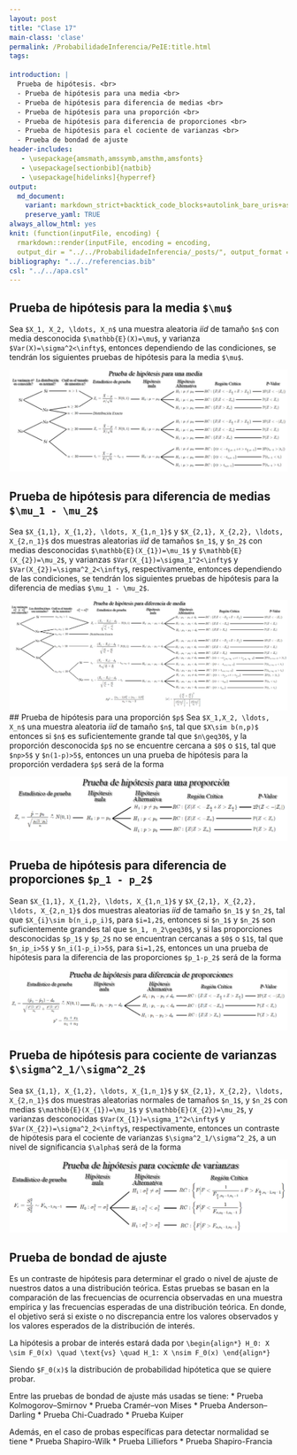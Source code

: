 ```yaml
---
layout: post
title: "Clase 17"
main-class: 'clase'
permalink: /ProbabilidadeInferencia/PeIE:title.html
tags:

introduction: |
  Prueba de hipótesis. <br>
  - Prueba de hipótesis para una media <br>
  - Prueba de hipótesis para diferencia de medias <br>
  - Prueba de hipótesis para una proporción <br>
  - Prueba de hipótesis para diferencia de proporciones <br>
  - Prueba de hipótesis para el cociente de varianzas <br>
  - Prueba de bondad de ajuste
header-includes:
   - \usepackage{amsmath,amssymb,amsthm,amsfonts}
   - \usepackage[sectionbib]{natbib}
   - \usepackage[hidelinks]{hyperref}
output:
  md_document:
    variant: markdown_strict+backtick_code_blocks+autolink_bare_uris+ascii_identifiers+tex_math_single_backslash
    preserve_yaml: TRUE
always_allow_html: yes   
knit: (function(inputFile, encoding) {
  rmarkdown::render(inputFile, encoding = encoding,
  output_dir = "../../ProbabilidadeInferencia/_posts/", output_format = "all")})
bibliography: "../../referencias.bib"
csl: "../../apa.csl"
---
```








Prueba de hipótesis para la media `$\mu$`
-----------------------------------------

Sea `$X_1, X_2, \ldots, X_n$` una muestra aleatoria *iid* de tamaño
`$n$` con media desconocida `$\mathbb{E}(X)=\mu$`, y varianza
`$Var(X)=\sigma^2<\infty$`, entonces dependiendo de las condiciones, se
tendrán los siguientes pruebas de hipótesis para la media `$\mu$`.

![](../../ProbabilidadeInferencia/images/Hipotesis3.jpg)

Prueba de hipótesis para diferencia de medias `$\mu_1 - \mu_2$`
---------------------------------------------------------------

Sea `$X_{1,1}, X_{1,2}, \ldots, X_{1,n_1}$` y
`$X_{2,1}, X_{2,2}, \ldots, X_{2,n_1}$` dos muestras aleatorias *iid* de
tamaños `$n_1$`, y `$n_2$` con medias desconocidas
`$\mathbb{E}(X_{1})=\mu_1$` y `$\mathbb{E}(X_{2})=\mu_2$`, y varianzas
`$Var(X_{1})=\sigma_1^2<\infty$` y `$Var(X_{2})=\sigma^2_2<\infty$`,
respectivamente, entonces dependiendo de las condiciones, se tendrán los
siguientes pruebas de hipótesis para la diferencia de medias
`$\mu_1 - \mu_2$`.

![](../../ProbabilidadeInferencia/images/Hipotesis4.jpg) \#\# Prueba de
hipótesis para una proporción `$p$` Sea `$X_1,X_2, \ldots, X_n$` una
muestra aleatoria *iid* de tamaño `$n$`, tal que `$X\sim b(n,p)$`
entonces si `$n$` es suficientemente grande tal que `$n\geq30$`, y la
proporción desconocida `$p$` no se encuentre cercana a `$0$` o `$1$`,
tal que `$np>5$` y `$n(1-p)>5$`, entonces un una prueba de hipótesis
para la proporción verdadera `$p$` será de la forma

![](../../ProbabilidadeInferencia/images/Hipotesis5.jpg)

Prueba de hipótesis para diferencia de proporciones `$p_1 - p_2$`
-----------------------------------------------------------------

Sean `$X_{1,1}, X_{1,2}, \ldots, X_{1,n_1}$` y
`$X_{2,1}, X_{2,2}, \ldots, X_{2,n_1}$` dos muestras aleatorias *iid* de
tamaño `$n_1$` y `$n_2$`, tal que `$X_{i}\sim b(n_i,p_i)$`, para
`$i=1,2$`, entonces si `$n_1$` y `$n_2$` son suficientemente grandes tal
que `$n_1, n_2\geq30$`, y si las proporciones desconocidas `$p_1$` y
`$p_2$` no se encuentran cercanas a `$0$` o `$1$`, tal que `$n_ip_i>5$`
y `$n_i(1-p_i)>5$`, para `$i=1,2$`, entonces un una prueba de hipótesis
para la diferencia de las proporciones `$p_1-p_2$` será de la forma

![](../../ProbabilidadeInferencia/images/Hipotesis6.jpg)

Prueba de hipótesis para cociente de varianzas `$\sigma^2_1/\sigma^2_2$`
------------------------------------------------------------------------

Sea `$X_{1,1}, X_{1,2}, \ldots, X_{1,n_1}$` y
`$X_{2,1}, X_{2,2}, \ldots, X_{2,n_1}$` dos muestras aleatorias normales
de tamaños `$n_1$`, y `$n_2$` con medias `$\mathbb{E}(X_{1})=\mu_1$` y
`$\mathbb{E}(X_{2})=\mu_2$`, y varianzas desconocidas
`$Var(X_{1})=\sigma_1^2<\infty$` y `$Var(X_{2})=\sigma^2_2<\infty$`,
respectivamente, entonces un contraste de hipótesis para el cociente de
varianzas `$\sigma^2_1/\sigma^2_2$`, a un nivel de significancia
`$\alpha$` será de la forma

![](../../ProbabilidadeInferencia/images/Hipotesis7.jpg)

Prueba de bondad de ajuste
--------------------------

Es un contraste de hipótesis para determinar el grado o nivel de ajuste
de nuestros datos a una distribución teórica. Estas pruebas se basan en
la comparación de las frecuencias de ocurrencia observadas en una
muestra empírica y las frecuencias esperadas de una distribución
teórica. En donde, el objetivo será si existe o no discrepancia entre
los valores observados y los valores esperados de la distribución de
interés.

La hipótesis a probar de interés estará dada por
`\begin{align*} H_0: X \sim F_0(x) \quad \text{vs} \quad H_1: X \nsim F_0(x) \end{align*}`

Siendo `$F_0(x)$` la distribución de probabilidad hipótetica que se
quiere probar.

Entre las pruebas de bondad de ajuste más usadas se tiene: \* Prueba
Kolmogorov–Smirnov \* Prueba Cramér–von Mises \* Prueba Anderson–Darling
\* Prueba Chi-Cuadrado \* Prueba Kuiper

Además, en el caso de probas específicas para detectar normalidad se
tiene \* Prueba Shapiro-Wilk \* Prueba Lilliefors \* Prueba
Shapiro-Francia
